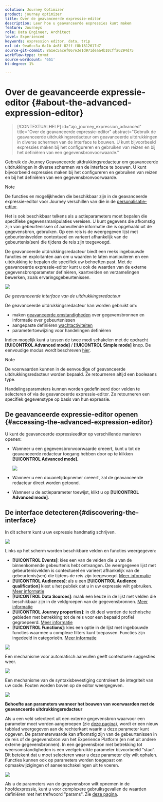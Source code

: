 ```yaml
---
solution: Journey Optimizer
product: journey optimizer
title: Over de geavanceerde expressie-editor
description: Leer hoe u geavanceerde expressies kunt maken
feature: Journeys
role: Data Engineer, Architect
level: Experienced
keywords: expression editor, data, trip
exl-id: 9ea6cc3a-6a1b-4e8f-82ff-f8b1812617d7
source-git-commit: 8a1ec5acef067e3e1d971deaa4b10cffa6294d75
workflow-type: tm+mt
source-wordcount: '651'
ht-degree: 1%

---
```


# Over de geavanceerde expressie-editor {#about-the-advanced-expression-editor}

>[!CONTEXTUALHELP]
>id="ajo_journey_expression_advanced"
>title="Over de geavanceerde expressie-editor"
>abstract="Gebruik de geavanceerde uitdrukkingsredacteur om geavanceerde uitdrukkingen in diverse schermen van de interface te bouwen. U kunt bijvoorbeeld expressies maken bij het configureren en gebruiken van reizen en bij het definiëren van een gegevensbronvoorwaarde."

Gebruik de Journey Geavanceerde uitdrukkingsredacteur om geavanceerde uitdrukkingen in diverse schermen van de interface te bouwen. U kunt bijvoorbeeld expressies maken bij het configureren en gebruiken van reizen en bij het definiëren van een gegevensbronvoorwaarde.

>[!NOTE]
>
>De functies en mogelijkheden die beschikbaar zijn in de geavanceerde expressie-editor voor Journey verschillen van die in de [personalisatie-editor](../../personalization/functions/functions.md).

Het is ook beschikbaar telkens als u actieparameters moet bepalen die specifieke gegevensmanipulaties vereisen. U kunt gegevens die afkomstig zijn van gebeurtenissen of aanvullende informatie die is opgehaald uit de gegevensbron, gebruiken. Op een reis is de weergegeven lijst met gebeurtenisvelden contextueel en varieert afhankelijk van de gebeurtenis(sen) die tijdens de reis zijn toegevoegd.

De geavanceerde uitdrukkingsredacteur biedt een reeks ingebouwde functies en exploitanten aan om u waarden te laten manipuleren en een uitdrukking te bepalen die specifiek uw behoeften past. Met de geavanceerde expressie-editor kunt u ook de waarden van de externe gegevensbronparameter definiëren, kaartvelden en verzamelingen bewerken, zoals ervaringsgebeurtenissen.

![](../assets/journey65.png)

_De geavanceerde interface van de uitdrukkingsredacteur_

De geavanceerde uitdrukkingsredacteur kan worden gebruikt om:

* maken [geavanceerde omstandigheden](../condition-activity.md#about_condition) over gegevensbronnen en informatie over gebeurtenissen
* aangepaste definiëren [wachtactiviteiten](../wait-activity.md#custom)
* parametertoewijzing voor handelingen definiëren

Indien mogelijk kunt u tussen de twee modi schakelen met de opdracht **[!UICONTROL Advanced mode]** / **[!UICONTROL Simple mode]** knop. De eenvoudige modus wordt beschreven [hier](../condition-activity.md#about_condition).

>[!NOTE]
>
>De voorwaarden kunnen in de eenvoudige of geavanceerde uitdrukkingsredacteur worden bepaald. Ze retourneren altijd een booleaans type.
>
>Handelingsparameters kunnen worden gedefinieerd door velden te selecteren of via de geavanceerde expressie-editor. Ze retourneren een specifiek gegevenstype op basis van hun expressie.

## De geavanceerde expressie-editor openen {#accessing-the-advanced-expression-editor}

U kunt de geavanceerde expressieeditor op verschillende manieren openen:

* Wanneer u een gegevensbronvoorwaarde creeert, kunt u tot de geavanceerde redacteur toegang hebben door op te klikken **[!UICONTROL Advanced mode]**.

  ![](../assets/journeyuc2_33.png)

* Wanneer u een douanetijdopnemer creeert, zal de geavanceerde redacteur direct worden getoond.
* Wanneer u de actieparameter toewijst, klikt u op **[!UICONTROL Advanced mode]**.

## De interface detecteren{#discovering-the-interface}

In dit scherm kunt u uw expressie handmatig schrijven.

![](../assets/journey70.png)

Links op het scherm worden beschikbare velden en functies weergegeven:

* **[!UICONTROL Events]**: kies een van de velden die u van de binnenkomende gebeurtenis hebt ontvangen. De weergegeven lijst met gebeurtenisvelden is contextueel en varieert afhankelijk van de gebeurtenis(sen) die tijdens de reis zijn toegevoegd. [Meer informatie](../../event/about-events.md)
* **[!UICONTROL Audiences]**: als u een **[!UICONTROL Audience qualification]** kiest u het publiek dat u in uw expressie wilt gebruiken. [Meer informatie](../condition-activity.md#using-a-segment)
* **[!UICONTROL Data Sources]**: maak een keuze in de lijst met velden die beschikbaar zijn in de veldgroepen van de gegevensbronnen. [Meer informatie](../../datasource/about-data-sources.md)
* **[!UICONTROL Journey properties]**: in dit deel worden de technische gebieden met betrekking tot de reis voor een bepaald profiel gegroepeerd. [Meer informatie](journey-properties.md)
* **[!UICONTROL Functions]**: kies een optie in de lijst met ingebouwde functies waarmee u complexe filters kunt toepassen. Functies zijn ingedeeld in categorieën. [Meer informatie](functions.md)

![](../assets/journey65.png)

Een mechanisme voor automatisch aanvullen geeft contextuele suggesties weer.

![](../assets/journey68.png)

Een mechanisme van de syntaxisbevestiging controleert de integriteit van uw code. Fouten worden boven op de editor weergegeven.

![](../assets/journey69.png)

**Behoefte aan parameters wanneer het bouwen van voorwaarden met de geavanceerde uitdrukkingsredacteur**

Als u een veld selecteert uit een externe gegevensbron waarvoor een parameter moet worden aangeroepen (zie [deze pagina](../../datasource/external-data-sources.md)), wordt er een nieuw tabblad weergegeven aan de rechterkant waarin u deze parameter kunt opgeven. De parameterwaarde kan afkomstig zijn van de gebeurtenissen in de reis of de gegevensbron van het Experience Platform (en niet uit andere externe gegevensbronnen). In een gegevensbron met betrekking tot weersomstandigheden is een veelgebruikte parameter bijvoorbeeld &quot;stad&quot;. Dit betekent dat u moet selecteren waar u deze parameter city wilt ophalen. Functies kunnen ook op parameters worden toegepast om opmaakwijzigingen of aaneenschakelingen uit te voeren.

![](../assets/journeyuc2_19.png)

Als u de parameters van de gegevensbron wilt opnemen in de hoofdexpressie, kunt u voor complexere gebruiksgevallen de waarden definiëren met het trefwoord &quot;params&quot;. Zie [deze pagina](../expression/field-references.md).
